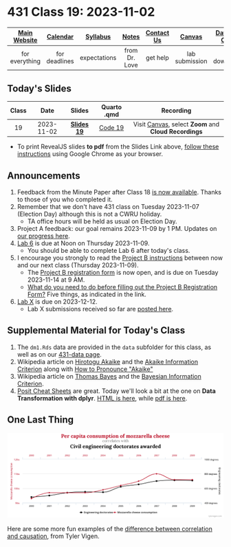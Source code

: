 # 431 Class 19: 2023-11-02

[Main Website](https://thomaselove.github.io/431-2023/) | [Calendar](https://thomaselove.github.io/431-2023/calendar.html) | [Syllabus](https://thomaselove.github.io/431-syllabus-2023/) | [Notes](https://thomaselove.github.io/431-notes/) | [Contact Us](https://thomaselove.github.io/431-2023/contact.html) | [Canvas](https://canvas.case.edu) | [Data and Code](https://github.com/THOMASELOVE/431-data)
:-----------: | :--------------: | :----------: | :---------: | :-------------: | :-----------: | :------------:
for everything | for deadlines | expectations | from Dr. Love | get help | lab submission | for downloads

## Today's Slides

Class | Date | Slides | Quarto .qmd | Recording
:---: | :--------: | :------: | :------: | :-------------:
19 | 2023-11-02 | **[Slides 19](https://thomaselove.github.io/431-slides-2023/class19.html)** | [Code 19](https://thomaselove.github.io/431-slides-2023/class19.qmd) | Visit [Canvas](https://canvas.case.edu/), select **Zoom** and **Cloud Recordings**

- To print RevealJS slides **to pdf** from the Slides Link above, [follow these instructions](https://quarto.org/docs/presentations/revealjs/presenting.html#print-to-pdf) using Google Chrome as your browser.

## Announcements

1. Feedback from the Minute Paper after Class 18 [is now available](https://bit.ly/431-2023-min-18-feedback). Thanks to those of you who completed it.
2. Remember that we don't have 431 class on Tuesday 2023-11-07 (Election Day) although this is not a CWRU holiday.
    - TA office hours will be held as usual on Election Day.
3. Project A feedback: our goal remains 2023-11-09 by 1 PM. Updates on [our progress here](https://github.com/THOMASELOVE/431-classes-2023/blob/main/projA/portfolio_status.md).
4. [Lab 6](https://github.com/THOMASELOVE/431-labs-2023/tree/main) is due at Noon on Thursday 2023-11-09.
    - You should be able to complete Lab 6 after today's class.
5. I encourage you strongly to read the [Project B instructions](https://thomaselove.github.io/431-projectB-2023/) between now and our next class (Thursday 2023-11-09).
    - The [Project B registration form](https://bit.ly/431-projB-registration-2023) is now open, and is due on Tuesday 2023-11-14 at 9 AM.
    - [What do you need to do before filling out the Project B Registration Form?](https://thomaselove.github.io/431-projectB-2023/register.html#what-do-you-need-to-do-before-filling-out-the-form) Five things, as indicated in the link.
5. [Lab X](https://thomaselove.github.io/431-labX/) is due on 2023-12-12.
    - Lab X submissions received so far are [posted here](https://github.com/THOMASELOVE/431-classes-2023/tree/main/labX).

## Supplemental Material for Today's Class

1. The `dm1.Rds` data are provided in the `data` subfolder for this class, as well as on our [431-data page](https://github.com/THOMASELOVE/431-data).
2. Wikipedia article on [Hirotogu Akaike](https://en.wikipedia.org/wiki/Hirotugu_Akaike) and the [Akaike Information Criterion](https://en.wikipedia.org/wiki/Akaike_information_criterion) along with [How to Pronounce "Akaike"](https://www.youtube.com/watch?v=RjR1LK_SGYs)
3. Wikipedia article on [Thomas Bayes](https://en.wikipedia.org/wiki/Thomas_Bayes) and the [Bayesian Information Criterion](https://en.wikipedia.org/wiki/Bayesian_information_criterion).
4. [Posit Cheat Sheets](https://rstudio.github.io/cheatsheets/) are great. Today we'll look a bit at the one on **Data Transformation with dplyr**. [HTML is here](https://rstudio.github.io/cheatsheets/html/data-transformation.html), while [pdf is here](https://rstudio.github.io/cheatsheets/data-transformation.pdf).

## One Last Thing

![](images/spurious.png)

Here are some more fun examples of the [difference between correlation and causation](http://www.tylervigen.com/spurious-correlations), from Tyler Vigen.
